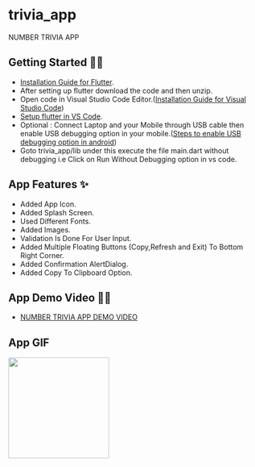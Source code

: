 # trivia_app

NUMBER TRIVIA APP

## Getting Started 🤩😍


* [Installation Guide for Flutter](https://flutter.dev/docs/get-started/install).
* After setting up flutter download the code and then unzip.
* Open code in  Visual Studio Code Editor.([Installation Guide for Visual Studio Code](https://code.visualstudio.com/docs))
* [Setup flutter in VS Code](https://docs.flutter.dev/development/tools/vs-code).
* Optional : Connect Laptop and your Mobile through USB cable then enable USB debugging option in your mobile.([Steps to enable USB debugging option in android](https://www.youtube.com/results?search_query=enable+debugging+mode+android))
* Goto trivia_app/lib under this execute the file main.dart without debugging i.e Click on Run Without Debugging option in vs code.

## App Features ✨

* Added App Icon.
* Added Splash Screen.
* Used Different Fonts.
* Added Images.
* Validation Is Done For User Input.
* Added Multiple Floating Buttons (Copy,Refresh and Exit) To Bottom Right Corner.
* Added Confirmation AlertDialog.
* Added Copy To Clipboard Option.

## App Demo Video 🎥🎥

* [NUMBER TRIVIA APP DEMO VIDEO](trivia_app/images/Demo_Video.mp4)

## App GIF

<p> <img src="trivia_app/images/Demo.gif" width="200">

